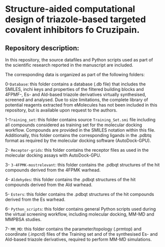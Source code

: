 # Structure-aided computational design of triazole-based targeted covalent inhibitors fo Cruzipain.

## Repository description:

In this repository, the source datafiles and Python scripts used as part of the scientific research reported in the manuscript are included.

The corresponding data is organized as part of the following folders:

0-`Database`: this folder contains a database (.db file) that includes the SMILES, inchi keys and properties of the filtered building blocks and 4FPMF-, Es- and Ald-based triazole derivatives virtually synthesised, screened and analysed. Due to size limitations, the complete library of potential reagents extracted from eMolecules has not been included in this repository, but is available upon request to the authors.

1-`Training_set`: this folder contains source `Training_Set.smi` file including all compounds considered as training set for the molecular docking workflow. Compounds are provided in the SMILES notation within this file. Additionally, this folder contains the corresponding ligands in the .pdbtq format as required by the molecular docking software (AutoDock-GPU).

2- `Receptor-grids`: this folder contains the receptor files as used in the molecular docking assays with AutoDock-GPU.

3- `3-4FPMK-mostrelevant`: this folder contains the .pdbqt structures of the hit compounds derived from the 4FPMK warhead.

4- `Aldehydes`: this folder contains the .pdbqt structures of the hit compounds derived from the Ald warhead.

5- `Esters`: this folder contains the .pdbqt structures of the hit compounds derived from the Es warhead.

6- `Python_scripts`: this folder contains general Python scripts used during the virtual screening workflow, including molecular docking, MM-MD and MMPBSA studies.

7- `MM_MD`: this folder contains the parameter/topology (.prmtop) and coordinate (.inpcrd) files of the Training set and of the synthesised Es- and Ald-based triazole derivatives, required to perform MM-MD simulations.
